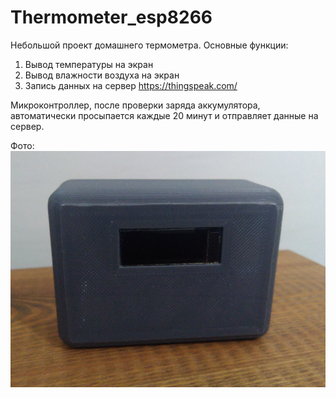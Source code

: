 # Thermometer_esp8266

Небольшой проект домашнего термометра.
Основные функции:
1) Вывод температуры на экран
2) Вывод влажности воздуха на экран
3) Запись данных на сервер https://thingspeak.com/

Микроконтроллер, после проверки заряда аккумулятора, автоматически просыпается каждые 20 минут и отправляет данные на сервер.

Фото:
![Alt text](Files/IMG_20230319_174846_1.jpg?raw=true "Photo_1")
